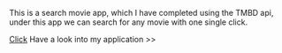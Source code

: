 This is a search movie app, which I have completed using the TMBD api, under this app we can search for any movie with one single click.

[Click]() Have a look into my application >>
